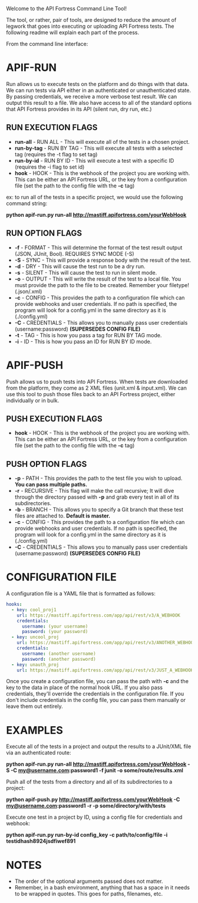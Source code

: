 Welcome to the API Fortress Command Line Tool!

The tool, or rather, pair of tools, are designed to reduce the amount of legwork that goes into executing or uploading API Fortress tests. The following readme will explain each part of the process.

From the command line interface:

# APIF-RUN

Run allows us to execute tests on the platform and do things with that data. We can run tests via API either in an authenticated or unauthenticated state. By passing credentials, we receive a more verbose test result. We can output this result to a file. We also have access to all of the standard options that API Fortress provides in its API (silent run, dry run, etc.)

## RUN EXECUTION FLAGS

* **run-all** - RUN ALL - This will execute all of the tests in a chosen project.
* **run-by-tag** - RUN BY TAG - This will execute all tests with a selected tag (requires the -t flag to set tag) 
* **run-by-id** - RUN BY ID - This will execute a test with a specific ID (requires the -i flag to set id)
* **hook** - HOOK - This is the webhook of the project you are working with. This can be either an API Fortress URL, or the key from a configuration file (set the path to the config file with the **\-c** tag)

ex: to run all of the tests in a specific project, we would use the following command string:

**python apif-run.py run-all http://mastiff.apifortress.com/yourWebHook**

## RUN OPTION FLAGS

*  **\-f** - FORMAT - This will determine the format of the test result output (JSON, JUnit, Bool). REQUIRES SYNC MODE (-S)
*  **\-S** - SYNC - This will provide a response body with the result of the test.
*  **\-d** - DRY - This will cause the test run to be a dry run.
*  **\-s** - SILENT - This will cause the test to run in silent mode. 
*  **\-o** - OUTPUT - This will write the result of the test to a local file. You must provide the path to the file to be created. Remember your filetype! (.json/.xml)
*  **\-c** - CONFIG - This provides the path to a configuration file which can provide webhooks and user credentials. If no path is specified, the program will look for a config.yml in the same directory as it is (./config.yml)
*  **\-C** - CREDENTIALS - This allows you to manually pass user credentials (username:password) **(SUPERSEDES CONFIG FILE)**
*  **\-t** - TAG - This is how you pass a tag for RUN BY TAG mode.
*  **\-i** - ID - This is how you pass an ID for RUN BY ID mode.

# APIF-PUSH

Push allows us to push tests into API Fortress. When tests are downloaded from the platform, they come as 2 XML files (unit.xml & input.xml). We can use this tool to push those files back to an API Fortress project, either individually or in bulk. 

## PUSH EXECUTION FLAGS

* **hook** - HOOK - This is the webhook of the project you are working with. This can be either an API Fortress URL, or the key from a configuration file (set the path to the config file with the **\-c** tag)

## PUSH OPTION FLAGS

* **\-p** - PATH - This provides the path to the test file you wish to upload. **You can pass multiple paths.**
* **\-r** - RECURSIVE - This flag will make the call recursive; It will dive through the directory passed with **-p** and grab every test in all of its subdirectories.
* **\-b** - BRANCH - This allows you to specify a Git branch that these test files are attached to. **Default is master.** 
*  **\-c** - CONFIG - This provides the path to a configuration file which can provide webhooks and user credentials. If no path is specified, the program will look for a config.yml in the same directory as it is (./config.yml)
*  **\-C** - CREDENTIALS - This allows you to manually pass user credentials (username:password) **(SUPERSEDES CONFIG FILE)**

# CONFIGURATION FILE

A configuration file is a YAML file that is formatted as follows:

```yaml
hooks:
  - key: cool_proj1
    url: https://mastiff.apifortress.com/app/api/rest/v3/A_WEBHOOK
    credentials:
      username: (your username)
      password: (your password)
  - key: uncool_proj
    url: https://mastiff.apifortress.com/app/api/rest/v3/ANOTHER_WEBHOOK
    credentials:
      username: (another username)
      password: (another password)
  - key: unauth_proj
    url: https://mastiff.apifortress.com/app/api/rest/v3/JUST_A_WEBHOOK_WITHOUT_CREDENTIALS
```

Once you create a configuration file, you can pass the path with **\-c** and the key to the data in place of the normal hook URL. If you also pass credentials, they'll override the credentials in the configuration file. If you don't include credentials in the config file, you can pass them manually or leave them out entirely. 

# EXAMPLES

Execute all of the tests in a project and output the results to a JUnit/XML file via an authenticated route:

**python apif-run.py run-all http://mastiff.apifortress.com/yourWebHook -S -C my@username.com:password1 -f junit -o some/route/results.xml**

Push all of the tests from a directory and all of its subdirectories to a project:

**python apif-push.py http://mastiff.apifortress.com/yourWebHook -C my@username.com:password1 -r -p some/directory/with/tests**

Execute one test in a project by ID, using a config file for credentials and webhook:

**python apif-run.py run-by-id config_key -c path/to/config/file -i testidhash8924jsdfiwef891**

# NOTES

* The order of the optional arguments passed does not matter.
* Remember, in a bash environment, anything that has a space in it needs to be wrapped in quotes. This goes for paths, filenames, etc. 